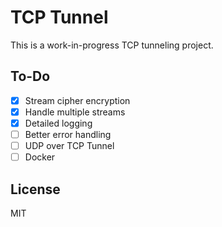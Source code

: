 # TCP Tunnel
This is a work-in-progress TCP tunneling project.

## To-Do
- [x] Stream cipher encryption
- [x] Handle multiple streams
- [x] Detailed logging
- [ ] Better error handling
- [ ] UDP over TCP Tunnel
- [ ] Docker

## License
MIT
